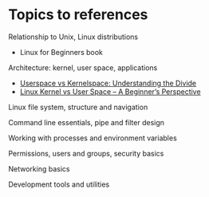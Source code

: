 # Topics to references

Relationship to Unix, Linux distributions 
- Linux for Beginners book

Architecture: kernel, user space, applications
- [Userspace vs Kernelspace: Understanding the Divide](https://blogs.oracle.com/linux/post/userspace-vs-kernelspace-understanding-the-divide)
- [Linux Kernel vs User Space – A Beginner’s Perspective](https://www.maven-silicon.com/blog/linux-kernel-vs-user-space-a-beginners-perspective/)

Linux file system, structure and navigation 


Command line essentials, pipe and filter design

Working with processes and environment variables

Permissions, users and groups, security basics

Networking basics

Development tools and utilities